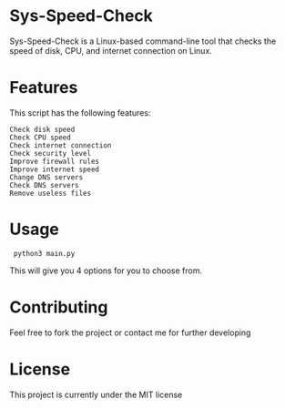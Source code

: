 # Sys-Speed-Check
Sys-Speed-Check is a Linux-based command-line tool that checks the speed of disk, CPU, and internet connection on Linux.
# Features
This script has the following features:

    Check disk speed
    Check CPU speed
    Check internet connection
    Check security level
    Improve firewall rules
    Improve internet speed
    Change DNS servers
    Check DNS servers
    Remove useless files
# Usage
     
     python3 main.py
     
This will give you 4 options for you to choose from.

# Contributing

Feel free to fork the project or contact me for further developing

# License
This project is currently under the MIT license
